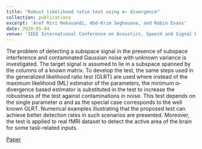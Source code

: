 ```yaml
---
title: "Robust likelihood ratio test using α− divergence"
collection: publications
excerpt: 'Aref Miri Rekavandi, Abd-Krim Seghouane, and Robin Evans'
date: 2020-05-04
venue: 'IEEE International Conference on Acoustics, Speech and Signal Processing (ICASSP)'
---
```

The problem of detecting a subspace signal in the presence of subspace interference and contaminated Gaussian noise with unknown variance is investigated. The target signal is assumed to lie in a subspace spanned by the columns of a known matrix. To develop the test, the same steps used in the generalized likelihood ratio test (GLRT) are used where instead of the maximum likelihood (ML) estimator of the parameters, the minimum α-divergence based estimator is substituted in the test to increase the robustness of the test against contaminations in noise. This test depends on the single parameter α and as the special case corresponds to the well known GLRT. Numerical examples illustrating that the proposed test can achieve better detection rates in such scenarios are presented. Moreover, the test is applied to real fMRI dataset to detect the active area of the brain for some task-related inputs.

[Paper](https://ieeexplore.ieee.org/abstract/document/9053881)
